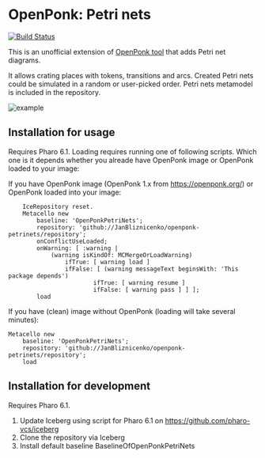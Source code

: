 # OpenPonk: Petri nets

[![Build Status](https://travis-ci.org/JanBliznicenko/openponk-petrinets.svg?branch=master)](https://travis-ci.org/JanBliznicenko/openponk-petrinets)

This is an unofficial extension of [OpenPonk tool](https://openponk.org) that adds Petri net diagrams. 

It allows crating places with tokens, transitions and arcs. Created Petri nets could be simulated in a random or user-picked order. Petri nets metamodel is included in the repository.

![example](http://www.mediafire.com/convkey/6324/fed28qgushayde6zg.jpg)

## Installation for usage

Requires Pharo 6.1.
Loading requires running one of following scripts. Which one is it depends whether you alreade have OpenPonk image or OpenPonk loaded to your image:

If you have OpenPonk image (OpenPonk 1.x from https://openponk.org/) or OpenPonk loaded into your image:
```
	IceRepository reset.
	Metacello new
		baseline: 'OpenPonkPetriNets';
		repository: 'github://JanBliznicenko/openponk-petrinets/repository';
		onConflictUseLoaded;
		onWarning: [ :warning | 
			(warning isKindOf: MCMergeOrLoadWarning)
				ifTrue: [ warning load ]
				ifFalse: [ (warning messageText beginsWith: 'This package depends')
						ifTrue: [ warning resume ]
						ifFalse: [ warning pass ] ] ];
		load
 ```
If you have (clean) image without OpenPonk (loading will take several minutes):
```
Metacello new
    baseline: 'OpenPonkPetriNets';
    repository: 'github://JanBliznicenko/openponk-petrinets/repository';
    load
```

## Installation for development

Requires Pharo 6.1.

1. Update Iceberg using script for Pharo 6.1 on https://github.com/pharo-vcs/iceberg
1. Clone the repository via Iceberg
1. Install default baseline BaselineOfOpenPonkPetriNets
